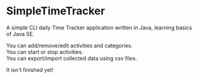 # SimpleTimeTracker

A simple CLI daily Time Tracker application written in Java, learning basics of Java SE.

You can add/remove/edit activities and categories.  
You can start or stop activities.  
You can export/import collected data using csv files.  

It isn't finished yet!
